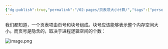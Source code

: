 ```yaml
---
{"dg-publish":true,"permalink":"/02-pages/页表项大小计算/","tags":["personal/blog"]}
---
```


我们都知道，一个页表项由页号和块号组成。块号应该能够表示整个内存空间大小。而页号是隐含的，取决于进程逻辑空间的个数：

![image.png](https://yelanyanyu-img-bed.oss-cn-hangzhou.aliyuncs.com/img/blog/2024/09/20240912202320.png)


